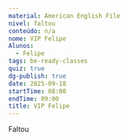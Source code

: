 ```yaml
---
material: American English File
nivel: faltou
conteúdo: n/a
nome: VIP Felipe
Alunos:
  - Felipe
tags: be-ready-classes
quiz: true
dg-publish: true
date: 2025-09-18
startTime: 08:00
endTime: 09:00
title: VIP Felipe
---
```

Faltou